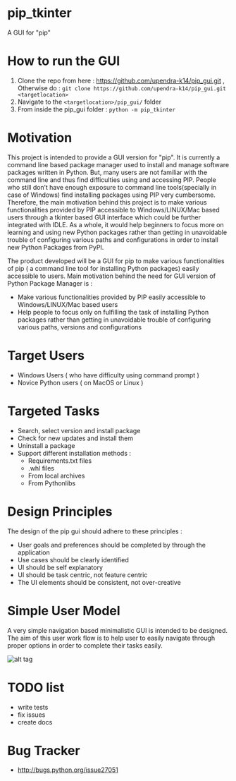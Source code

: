 # pip_tkinter
A GUI for "pip"

# How to run the GUI

1. Clone the repo from here : https://github.com/upendra-k14/pip_gui.git , Otherwise do :
   `git clone https://github.com/upendra-k14/pip_gui.git <targetlocation>`
2. Navigate to the `<targetlocation>/pip_gui/` folder
3. From inside the pip\_gui folder : `python -m pip_tkinter`

# Motivation
This project is intended to provide a GUI version for "pip". It is currently a command line based package manager used to install and manage software packages written in Python. But, many users are not familiar with the command line and thus find difficulties using and accessing PIP. People who still don’t have enough exposure to command line tools(specially in case of Windows) find installing packages using PIP very cumbersome. Therefore, the main motivation behind this project is to make various functionalities provided by PIP accessible to Windows/LINUX/Mac based users through a tkinter based GUI interface which could be further integrated with IDLE. As a whole, it would help beginners to focus more on learning and using new Python packages rather than getting in unavoidable trouble of configuring various paths and configurations in order to install new Python Packages from PyPI.

The product developed will be a GUI for pip to make various functionalities of pip ( a command line tool for installing Python packages) easily accessible to users. Main motivation behind the need for GUI version of Python Package Manager is :

* Make various functionalities provided by PIP easily accessible to Windows/LINUX/Mac based users 
* Help people to focus only on fulfilling the task of installing Python packages rather than getting in unavoidable trouble of configuring various paths, versions and configurations

# Target Users

* Windows Users ( who have difficulty using command prompt )
* Novice Python users ( on MacOS or Linux )

# Targeted Tasks

* Search, select version and install package 
* Check for new updates and install them
* Uninstall a package
* Support different installation methods :
  * Requirements.txt files
  * .whl files
  * From local archives
  * From Pythonlibs

# Design Principles

The design of the pip gui should adhere to these principles :

* User goals and preferences should be completed by through the application
* Use cases should be clearly identified
* UI should be self explanatory
* UI should be task centric, not feature centric
* The UI elements should be consistent, not over-creative

# Simple User Model

A very simple navigation based minimalistic GUI is intended to be designed. The aim of this user work flow is to help user to easily navigate through proper options in order to complete their tasks easily.

![alt tag](https://github.com/upendra-k14/pip_gui/blob/master/UserWorkFlow.png)

# TODO list

* write tests
* fix issues
* create docs

# Bug Tracker

* http://bugs.python.org/issue27051
